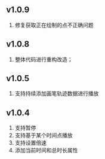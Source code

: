 ## v1.0.9
1. 修复获取正在绘制的点不正确问题

## v1.0.8
1. 整体代码进行重构改造；

## v1.0.5
1. 支持持续添加画笔轨迹数据进行播放

## v1.0.4
1. 支持暂停
2. 支持基于某个时间点播放
3. 支持设置倍速
4. 添加当前时间和总时长属性